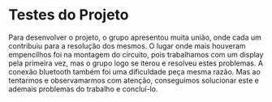 # Testes do Projeto
Para desenvolver o projeto, o grupo apresentou muita união, onde cada um contribuiu para a resolução dos mesmos. O lugar onde mais houveram empencilhos foi na montagem do circuito, pois trabalhamos com um display pela primeira vez, mas o grupo logo se iterou e resolveu estes problemas. A conexão bluetooth também foi uma dificuldade peça mesma razão. Mas ao tentarmos e observamarmos com atenção, conseguimos solucionar este e ademais problemas do trabalho e concluí-lo.
